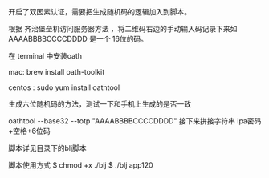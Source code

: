 开启了双因素认证，需要把生成随机码的逻辑加入到脚本。

根据 齐治堡垒机访问服务器方法 ，将二维码右边的手动输入码记录下来如 AAAABBBBCCCCDDDD 是一个 16位的码。

在 terminal 中安装oath

mac: brew install oath-toolkit

centos : sudo yum install oathtool

生成六位随机码的方法，测试一下和手机上生成的是否一致

oathtool --base32 --totp "AAAABBBBCCCCDDDD"
接下来拼接字符串 ipa密码+空格+6位码


脚本详见目录下的blj脚本


脚本使用方式
$ chmod +x ./blj
$ ./blj app120
